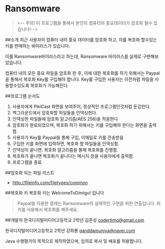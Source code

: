 # Ransomware

> <-- 주의! 이 프로그램을 통해서 본인의 컴퓨터의 중요데이터가 암호화 될수 있습니다!-->

##소개
 최근 사용자의 컴퓨터 내의 중요 데이터를 암호화 하고, 이를 복호화 할수있는 키를 판매하는 바이러스가 있습니다.
 
 이를 Ransomware바이러스라고 하는데, Ransomware 바이러스를 실제로 구현해보았습니다. 
 
 컴퓨터 내의 모든 중요 파일을 암호화 한 후, 이에 대한 복호화를 하기 위해서는 Paypal을 통해서 복호화 Key를 구입해야 합니다.
 Key를 구입한 사용자는 이전처럼 파일을 사용할수있도록 복호화가 가능해진다.
 
##프로그램 순서도
1. 사용자에게 PikiCast 화면을 보여주어, 정상적인 프로그램인것처럼 둔갑한다.
2. 백그라운드에서 암호화할 파일들을 인댁싱한다.
3. 인덱싱한 파일들에 암호화 알고리즘(AES 256)을 적용한다
4. 암호화가 완료되었으며, 복호화 하기 위해서는 키를 구입해야 한다는 화면을 출력함.
5. 사용자가 Key를 Paypal을 통해 구입, 이메일로 키를 전송받음
6. 구입한 키를 화면에 입력하면, 복호화 할 파일들을 인댁싱함.
7. 인댁싱이 끝나면, 복호화 알고리즘을 통해 복호화를 진행함.
8. 복호화가 끝나면 복호화가 끝나다는 메시지 창을 사용자에게 출력함.
9. 프로그램을 종료
 
##암호화 되는 파일 리스트
- http://fileinfo.com/filetypes/common

##복호화 키
복호화 키는   WelcomeToDimigo!   입니다
>Paypal을 이용한 결재는 Ransomware의 실제적인 구현을 위한 연출입니다. 위 키를 사용해서 복호화를 해주세요.

##개발자
한국디지털미디어고등학교 2학년 김준성 codertimo@gmail.com

한국디지털미디어고등학교 2학년 강희룡 ganddamuniya@naver.com

Java 수행평가의 목적으로 제작하였으며, 임의로 복사 및 배포를 허용합니다.


